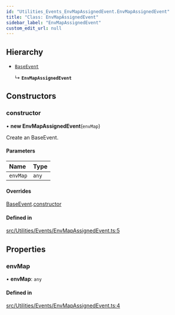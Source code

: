 ```yaml
---
id: "Utilities_Events_EnvMapAssignedEvent.EnvMapAssignedEvent"
title: "Class: EnvMapAssignedEvent"
sidebar_label: "EnvMapAssignedEvent"
custom_edit_url: null
---
```




## Hierarchy

- [`BaseEvent`](../Utilities_BaseEvent.BaseEvent)

  ↳ **`EnvMapAssignedEvent`**

## Constructors

### constructor

• **new EnvMapAssignedEvent**(`envMap`)

Create an BaseEvent.

#### Parameters

| Name | Type |
| :------ | :------ |
| `envMap` | `any` |

#### Overrides

[BaseEvent](../Utilities_BaseEvent.BaseEvent).[constructor](../Utilities_BaseEvent.BaseEvent#constructor)

#### Defined in

[src/Utilities/Events/EnvMapAssignedEvent.ts:5](https://github.com/ZeaInc/zea-engine/blob/22cb841fb/src/Utilities/Events/EnvMapAssignedEvent.ts#L5)

## Properties

### envMap

• **envMap**: `any`

#### Defined in

[src/Utilities/Events/EnvMapAssignedEvent.ts:4](https://github.com/ZeaInc/zea-engine/blob/22cb841fb/src/Utilities/Events/EnvMapAssignedEvent.ts#L4)

